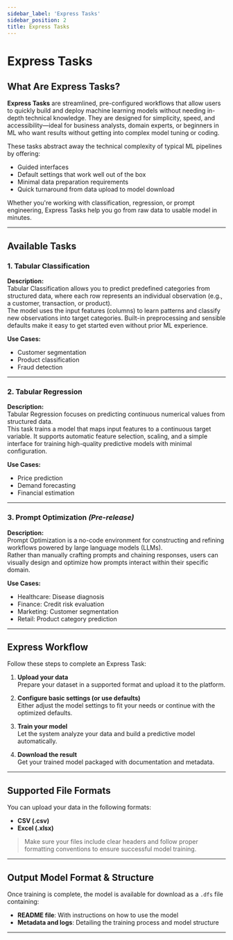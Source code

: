 ```yaml
---
sidebar_label: 'Express Tasks'
sidebar_position: 2
title: Express Tasks
---
```



# Express Tasks

## What Are Express Tasks?

**Express Tasks** are streamlined, pre-configured workflows that allow users to quickly build and deploy machine learning models without needing in-depth technical knowledge. They are designed for simplicity, speed, and accessibility—ideal for business analysts, domain experts, or beginners in ML who want results without getting into complex model tuning or coding.

These tasks abstract away the technical complexity of typical ML pipelines by offering:

- Guided interfaces
- Default settings that work well out of the box
- Minimal data preparation requirements
- Quick turnaround from data upload to model download

Whether you're working with classification, regression, or prompt engineering, Express Tasks help you go from raw data to usable model in minutes.

---

## Available Tasks

### 1. Tabular Classification

**Description:**  
Tabular Classification allows you to predict predefined categories from structured data, where each row represents an individual observation (e.g., a customer, transaction, or product).  
The model uses the input features (columns) to learn patterns and classify new observations into target categories. Built-in preprocessing and sensible defaults make it easy to get started even without prior ML experience.

**Use Cases:**

- Customer segmentation
- Product classification
- Fraud detection

---

### 2. Tabular Regression

**Description:**  
Tabular Regression focuses on predicting continuous numerical values from structured data.  
This task trains a model that maps input features to a continuous target variable. It supports automatic feature selection, scaling, and a simple interface for training high-quality predictive models with minimal configuration.

**Use Cases:**

- Price prediction
- Demand forecasting
- Financial estimation

---

### 3. Prompt Optimization *(Pre-release)*

**Description:**  
Prompt Optimization is a no-code environment for constructing and refining workflows powered by large language models (LLMs).  
Rather than manually crafting prompts and chaining responses, users can visually design and optimize how prompts interact within their specific domain.

**Use Cases:**

- Healthcare: Disease diagnosis  
- Finance: Credit risk evaluation  
- Marketing: Customer segmentation  
- Retail: Product category prediction

---

## Express Workflow

Follow these steps to complete an Express Task:

1. **Upload your data**  
   Prepare your dataset in a supported format and upload it to the platform.

2. **Configure basic settings (or use defaults)**  
   Either adjust the model settings to fit your needs or continue with the optimized defaults.

3. **Train your model**  
   Let the system analyze your data and build a predictive model automatically.

4. **Download the result**  
   Get your trained model packaged with documentation and metadata.

---

## Supported File Formats

You can upload your data in the following formats:

- **CSV (.csv)**
- **Excel (.xlsx)**

> Make sure your files include clear headers and follow proper formatting conventions to ensure successful model training.

---

## Output Model Format & Structure

Once training is complete, the model is available for download as a `.dfs` file containing:

- **README file**: With instructions on how to use the model
- **Metadata and logs**: Detailing the training process and model structure

---
